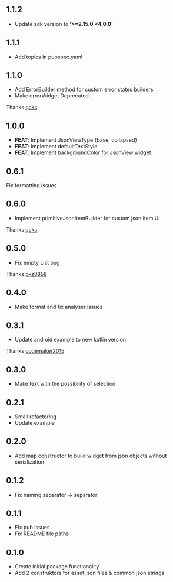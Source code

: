 ## 1.1.2
- Update sdk version to **'>=2.15.0 <4.0.0'**

## 1.1.1
- Add topics in pubspec.yaml

## 1.1.0

- Add ErrorBuilder method for custom error states builders
- Make errorWidget Deprecated

Thanks [qcks](https://github.com/lionnner)

## 1.0.0

- **FEAT**: Implement JsonViewType {base, collapsed}
- **FEAT**: Implement defaultTextStyle
- **FEAT**: Implement backgroundColor for JsonView widget

## 0.6.1

Fix formatting issues

## 0.6.0

* Implement primitiveJsonItemBuilder for custom json item UI

Thanks [qcks](https://github.com/qcks)


## 0.5.0

* Fix empty List bug

Thanks [pxz8858](https://github.com/pxz8858)

## 0.4.0

* Make format and fix analyser issues

## 0.3.1

* Update android example to new kotlin version

Thanks [codemaker2015](https://github.com/codemaker2015)
## 0.3.0

* Make text with the possibility of selection

## 0.2.1

* Small refactoring
* Update example

## 0.2.0

* Add map constructor to build widget from json objects without serialization

## 0.1.2

* Fix naming separator -> separator

## 0.1.1

* Fix pub issues
* Fix README file paths

## 0.1.0

* Create initial package functionality
* Add 2 construktors for asset json files & common json strings

